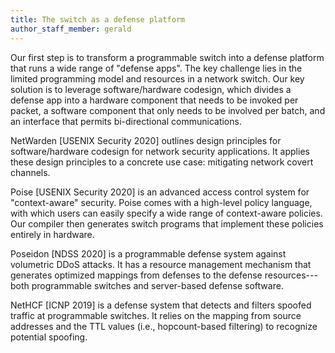 ```yaml
---
title: The switch as a defense platform
author_staff_member: gerald
---
```



Our first step is to transform a programmable switch into a defense platform that runs a wide range of "defense apps". The key challenge lies in the limited programming model and resources in a network switch. Our key solution is to leverage software/hardware codesign, which divides a defense app into a hardware component that needs to be invoked per packet, a software component that only needs to be involved per batch, and an interface that permits bi-directional communications.

NetWarden [USENIX Security 2020] outlines design principles for software/hardware codesign for network security applications. It applies these design principles to a concrete use case: mitigating network covert channels.

Poise [USENIX Security 2020] is an advanced access control system for "context-aware" security. Poise comes with a high-level policy language, with which users can easily specify a wide range of context-aware policies. Our compiler then generates switch programs that implement these policies entirely in hardware.

Poseidon [NDSS 2020] is a programmable defense system against volumetric DDoS attacks. It has a resource management mechanism that generates optimized mappings from defenses to the defense resources---both programmable switches and server-based defense software.

NetHCF [ICNP 2019] is a defense system that detects and filters spoofed traffic at programmable switches. It relies on the mapping from source addresses and the TTL values (i.e., hopcount-based filtering) to recognize potential spoofing.
